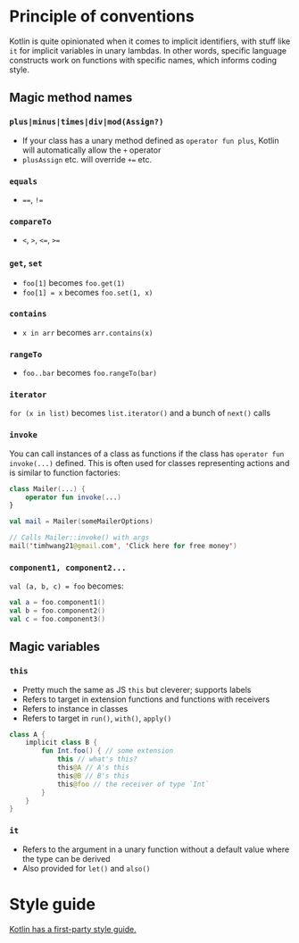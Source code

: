 # Principle of conventions

Kotlin is quite opinionated when it comes to implicit identifiers, with stuff like `it` for implicit variables in unary lambdas. In other words, specific language constructs work on functions with specific names, which informs coding style.

## Magic method names

### `plus|minus|times|div|mod(Assign?)`

- If your class has a unary method defined as `operator fun plus`, Kotlin will automatically allow the `+` operator
- `plusAssign` etc. will override `+=` etc.

### `equals`

- `==`, `!=`

### `compareTo`

- `<`, `>`, `<=`, `>=`

### `get`, `set`

- `foo[1]` becomes `foo.get(1)`
- `foo[1] = x` becomes `foo.set(1, x)`

### `contains`

- `x in arr` becomes `arr.contains(x)`

### `rangeTo`

- `foo..bar` becomes `foo.rangeTo(bar)`

### `iterator`

`for (x in list)` becomes `list.iterator()` and a bunch of `next()` calls

### `invoke`

You can call instances of a class as functions if the class has `operator fun invoke(...)` defined. This is often used for classes representing actions and is similar to function factories:

```kotlin
class Mailer(...) {
    operator fun invoke(...)
}

val mail = Mailer(someMailerOptions)

// Calls Mailer::invoke() with args
mail('timhwang21@gmail.com', 'Click here for free money')
```

### `component1, component2...`

`val (a, b, c) = foo` becomes:

```kotlin
val a = foo.component1()
val b = foo.component2()
val c = foo.component3()
```

## Magic variables

### `this`

- Pretty much the same as JS `this` but cleverer; supports labels
- Refers to target in extension functions and functions with receivers
- Refers to instance in classes
- Refers to target in `run()`, `with()`, `apply()`

```kotlin
class A {
    implicit class B {
        fun Int.foo() { // some extension
            this // what's this?
            this@A // A's this
            this@B // B's this
            this@foo // the receiver of type `Int`
        }
    }
}
```

### `it`

- Refers to the argument in a unary function without a default value where the type can be derived
- Also provided for `let()` and `also()`

# Style guide

[Kotlin has a first-party style guide.](https://kotlinlang.org/docs/reference/coding-conventions.html)
